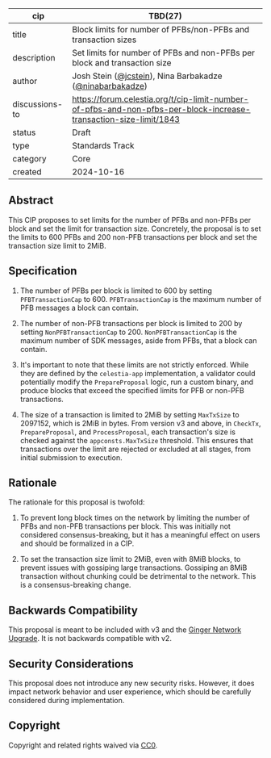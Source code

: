 | cip | TBD(27) |
| - | - |
| title | Block limits for number of PFBs/non-PFBs and transaction sizes |
| description | Set limits for number of PFBs and non-PFBs per block and transaction size |
| author | Josh Stein ([@jcstein](https://github.com/jcstein)), Nina Barbakadze ([@ninabarbakadze](https://github.com/ninabarbakadze)) |
| discussions-to |  <https://forum.celestia.org/t/cip-limit-number-of-pfbs-and-non-pfbs-per-block-increase-transaction-size-limit/1843> |
| status | Draft |
| type | Standards Track |
| category | Core |
| created | 2024-10-16 |

## Abstract

This CIP proposes to set limits for the number of PFBs and non-PFBs per block and set the limit for transaction size. Concretely, the proposal is to set the limits to 600 PFBs and 200 non-PFB transactions per block and set the transaction size limit to 2MiB.

## Specification

1. The number of PFBs per block is limited to 600 by setting `PFBTransactionCap` to 600. `PFBTransactionCap` is the maximum number of PFB messages a block can contain.

1. The number of non-PFB transactions per block is limited to 200 by setting `NonPFBTransactionCap` to 200. `NonPFBTransactionCap` is the maximum number of SDK messages, aside from PFBs, that a block can contain.

1. It's important to note that these limits are not strictly enforced. While they are defined by the `celestia-app` implementation, a validator could potentially modify the `PrepareProposal` logic, run a custom binary, and produce blocks that exceed the specified limits for PFB or non-PFB transactions.

1. The size of a transaction is limited to 2MiB by setting `MaxTxSize` to 2097152, which is 2MiB in bytes. From version v3 and above, in `CheckTx`, `PrepareProposal`, and `ProcessProposal`, each transaction's size is checked against the `appconsts.MaxTxSize` threshold. This ensures that transactions over the limit are rejected or excluded at all stages, from initial submission to execution.

## Rationale

The rationale for this proposal is twofold:

1. To prevent long block times on the network by limiting the number of PFBs and non-PFB transactions per block. This was initially not considered consensus-breaking, but it has a meaningful effect on users and should be formalized in a CIP.

1. To set the transaction size limit to 2MiB, even with 8MiB blocks, to prevent issues with gossiping large transactions. Gossiping an 8MiB transaction without chunking could be detrimental to the network. This is a consensus-breaking change.

## Backwards Compatibility

This proposal is meant to be included with v3 and the [Ginger Network Upgrade](./cip-25.md). It is not backwards compatible with v2.

## Security Considerations

This proposal does not introduce any new security risks. However, it does impact network behavior and user experience, which should be carefully considered during implementation.

## Copyright

Copyright and related rights waived via [CC0](https://github.com/celestiaorg/CIPs/blob/main/LICENSE).
